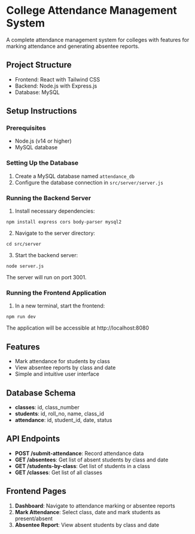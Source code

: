 
# College Attendance Management System

A complete attendance management system for colleges with features for marking attendance and generating absentee reports.

## Project Structure

- Frontend: React with Tailwind CSS
- Backend: Node.js with Express.js
- Database: MySQL

## Setup Instructions

### Prerequisites

- Node.js (v14 or higher)
- MySQL database

### Setting Up the Database

1. Create a MySQL database named `attendance_db`
2. Configure the database connection in `src/server/server.js`

### Running the Backend Server

1. Install necessary dependencies:
```
npm install express cors body-parser mysql2
```

2. Navigate to the server directory:
```
cd src/server
```

3. Start the backend server:
```
node server.js
```
The server will run on port 3001.

### Running the Frontend Application

1. In a new terminal, start the frontend:
```
npm run dev
```
The application will be accessible at http://localhost:8080

## Features

- Mark attendance for students by class
- View absentee reports by class and date
- Simple and intuitive user interface

## Database Schema

- **classes**: id, class_number
- **students**: id, roll_no, name, class_id
- **attendance**: id, student_id, date, status

## API Endpoints

- **POST /submit-attendance**: Record attendance data
- **GET /absentees**: Get list of absent students by class and date
- **GET /students-by-class**: Get list of students in a class
- **GET /classes**: Get list of all classes

## Frontend Pages

1. **Dashboard**: Navigate to attendance marking or absentee reports
2. **Mark Attendance**: Select class, date and mark students as present/absent
3. **Absentee Report**: View absent students by class and date
